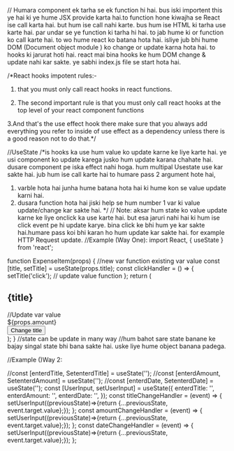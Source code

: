 // Humara component ek tarha se ek function hi hai. bus iski importent this ye hai ki ye hume JSX provide karta hai.to function hone kiwajha se React ise call karta hai. but hum ise call nahi karte. bus hum ise HTML ki tarha use karte hai. par undar se ye function ki tarha hi hai. to jab hume ki or function ko call karte hai. to wo hume react ko batana hota hai. isliye jub bhi hume DOM (Document object module ) ko change or update karna hota hai. to hooks ki jarurat hoti hai. react mai bina hooks ke hum DOM change & update nahi kar sakte. ye sabhi index.js file se start hota hai.

/\*React hooks impotent rules:-

1. that you must only call react hooks in react functions.

2. The second important rule is that you must only call react hooks at the top level of your react component functions

3.And that's the use effect hook there make sure that you always add everything you refer to inside of use effect as a dependency unless there is a good reason not to do that.\*/

//UseState
/\*is hooks ka use hum value ko update karne ke liye karte hai. ye usi component ko update karega jusko hum update karana chahate hai. dusare component pe iska effect nahi hoga. hum multipal Usestate use kar sakte hai. jub hum ise call karte hai to humare pass 2 argument hote hai,

1. varble hota hai junha hume batana hota hai ki hume kon se value update karni hai.
2. dusara function hota hai jiski help se hum number 1 var ki value update/change kar sakte hai.
   \*/
   // Note: aksar hum state ko value update karne ke liye onclick ka use karte hai. but esa jaruri nahi hai ki hum ise click event pe hi update karye. bina click ke bhi hum ye kar sakte hai.humare pass koi bhi karan ho hum update kar sakte hai. for example HTTP Request update.
   //Example (Way One):
   import React, { useState } from 'react';

function ExpenseItem(props) {
//new var function existing var value
const [title, setTitle] = useState(props.title);
const clickHandler = () => {
setTitle('click'); // update value function
};
return (
<div className="expense-item">
<ExpenseDate date={props.date} />
<div className="expense-item__description">
<h2>{title}</h2> //Update var value
<div className="expense-item__price">${props.amount}</div>
</div>
<button onClick={clickHandler}>Change title</button>
</div>
);
}
//state can be update in many way
//hum bahot sare state banane ke bajay singal state bhi bana sakte hai. uske liye hume object banana padega.

//Example ()Way 2:

//const [enterdTitle, SetenterdTitle] = useState('');
//const [enterdAmount, SetenterdAmount] = useState('');
//const [enterdDate, SetenterdDate] = useState('');
const [UserInput, setUserInput] = useState({
enterdTitle: '',
enterdAmount: '',
enterdDate: '',
});
const titleChangeHandler = (event) => {
setUserInput((previousState)=>{return {...previousState, event.target.value};});
};
const amountChangeHandler = (event) => {
setUserInput((previousState)=>{return {...previousState, event.target.value};});
};
const dateChangeHandler = (event) => {
setUserInput((previousState)=>{return {...previousState, event.target.value};});
};
